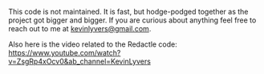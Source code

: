 This code is not maintained. It is fast, but hodge-podged together as the project got bigger and bigger. If you are curious about anything feel free to reach out to me at kevinlyvers@gmail.com. 

Also here is the video related to the Redactle code: https://www.youtube.com/watch?v=ZsgRp4xOcv0&ab_channel=KevinLyvers
